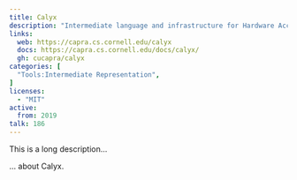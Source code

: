 ```yaml
---
title: Calyx
description: "Intermediate language and infrastructure for Hardware Accelerator Generators"
links:
  web: https://capra.cs.cornell.edu/calyx
  docs: https://capra.cs.cornell.edu/docs/calyx/
  gh: cucapra/calyx
categories: [
  "Tools:Intermediate Representation",
]
licenses:
  - "MIT"
active:
  from: 2019
talk: 186
---
```


This is a long description...
<!--more-->
... about Calyx.
